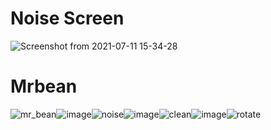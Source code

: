 # Noise Screen

![Screenshot from 2021-07-11 15-34-28](https://user-images.githubusercontent.com/80582110/125192533-997eec00-e25d-11eb-9743-cdca4f545688.png)

# Mrbean
![mr_bean](https://user-images.githubusercontent.com/80582110/125941873-1db471ab-299e-4466-b9a3-a0014f20b7cf.jpeg)![image](https://user-images.githubusercontent.com/80582110/125944217-87465e31-b861-4f29-90c8-733256fa2b5a.png)![noise](https://user-images.githubusercontent.com/80582110/125941898-4e1440a3-e8a8-4810-8cd6-703e1f4152c9.jpg)![image](https://user-images.githubusercontent.com/80582110/125944302-7f6c9817-916a-4772-b0d2-fb054f307f0b.png)![clean](https://user-images.githubusercontent.com/80582110/125941977-1fa0d28a-5c04-455e-bd1f-e6b5e2c10233.jpg)![image](https://user-images.githubusercontent.com/80582110/125944424-8950988f-a247-4fd9-b40e-1db5c178df05.png)![rotate](https://user-images.githubusercontent.com/80582110/125942008-4ebabe39-7081-4776-ab57-822937b6b139.jpg)

   
